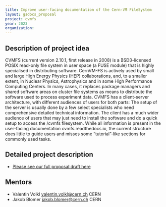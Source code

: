```yaml
---
title: Improve user-facing documentation of the Cern-VM FileSystem
layout: gsdocs_proposal
project: cvmfs
year: 2023
organization:
---
```


## Description of project idea

CVMFS (current version 2.10.1, first release in 2008) is a BSD3-licensed POSIX
read-only file system in user space (a FUSE module) that is highly specialised
in distributing software. CernVM-FS is actively used by small and large High
Energy Physics (HEP) collaborations, and, to a smaller extent, in Nuclear
Physics, Astrophysics and in some High Performance Computing Centers. In many
cases, it replaces package managers and shared software areas on cluster file
systems as means to distribute the software used to process experiment data.
CVMFS has a client-server architecture, with different audiences of users for
both parts: The setup of the server is usually done by a few select specialists
who need comprehensive detailed technical information. The client has a much
wider audience of users that may just need to install the software and do a
quick setup to access the /cvmfs filesystem. While all information is present in
the user-facing documentation cvmfs.readthedocs.io, the current structure does
little to guide users and misses some “tutorial”-like sections for commonly used
tasks.

## Detailed project description

- [Please see our full proposal draft here](GoogleSeasonOfDocsHSF.pdf)

## Mentors

- Valentin Volkl [valentin.volkl@cern.ch](mailto:valentin.volkl@cern.ch) CERN
- Jakob Blomer [jakob.blomer@cern.ch](mailto:jakob.blomer@cern.ch) CERN
